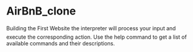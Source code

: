 # AirBnB_clone
Building the First Website
the interpreter will process your input and execute the corresponding action. Use the help command to get a list of available commands and their descriptions.
